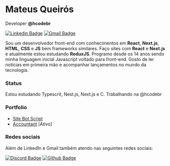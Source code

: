 # Mateus Queirós

Developer **@hcodebr**

[![Linkedin Badge](https://img.shields.io/badge/-Mateus%20Queirós-ff760c?style=flat-square&logo=Linkedin&logoColor=white&link=https://www.linkedin.com/in/mateuscqueiros/)](https://www.linkedin.com/in/mateus-queir%C3%B3s-215a671a6/) [![Gmail Badge](https://img.shields.io/badge/-mateuscqueiros@gmail.com-ff760c?style=flat-square&logo=Gmail&logoColor=white&link=mailto:mateuscqueiros@gmail.com)](mailto:mateuscqueiros@gmail.com)

Sou um desenvolvedor front-end com conhecimentos em **React**, **Next.js**, **HTML**, **CSS** e **JS** bem frameworks similares. 
Faço sites com **React** e **Next.js** e atualmente estou estudando **ReduxJS**.
Programo desde os 14 anos sendo minha linguagem inicial Javascript voltado
para front-end. Gosto de ler notícias em primeira mão e acompanhar lançamentos no mundo
da tecnologia.

### Status

Estou estudando Typescrit, Nest.js, Next.js e C. Trabalhando na @hcodebr

### Portfolio

- [Site Bot Script](https://script-bot.vercel.app/)
- [Accountant](https://github.com/mateuscqueiros/accountant) [Ativo]

### Redes sociais

Além de LinkedIn e Gmail também atendo nas seguintes redes sociais:

[![Discord Badge](https://img.shields.io/badge/-Hcode%20BR-ff760c?style=flat-square&labelColor=ff760c&logo=discord&logoColor=white&link=https://discord.gg/p5MtAkGejK)](https://discord.gg/p5MtAkGejK)
[![Github Badge](https://img.shields.io/badge/-@mateuscqueiros-ff760c?style=flat-square&labelColor=ff760c&logo=github&logoColor=white&link=https://github.com/mateuscqueiros)](https://github.com/mateuscqueiros)
